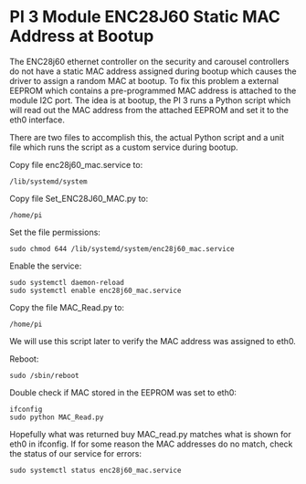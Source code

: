 # PI 3 Module ENC28J60 Static MAC Address at Bootup

The ENC28j60 ethernet controller on the security and carousel controllers do not have a static MAC address assigned during bootup which 
causes the driver to assign a random MAC at bootup.  To fix this problem a external EEPROM which contains a pre-programmed MAC address 
is attached to the module I2C port.  The idea is at bootup, the PI 3 runs a Python script which will read out the MAC address from the 
attached EEPROM and set it to the eth0 interface.

There are two files to accomplish this, the actual Python script and a unit file which runs the script as a custom service during bootup.

Copy file enc28j60_mac.service to:
```
/lib/systemd/system
```

Copy file Set_ENC28J60_MAC.py to:
```
/home/pi
```

Set the file permissions:
```
sudo chmod 644 /lib/systemd/system/enc28j60_mac.service
```

Enable the service:
```
sudo systemctl daemon-reload
sudo systemctl enable enc28j60_mac.service
```

Copy the file MAC_Read.py to:
```
/home/pi
```
We will use this script later to verify the MAC address was assigned to eth0.

Reboot:
```
sudo /sbin/reboot
```

Double check if MAC stored in the EEPROM was set to eth0:
```
ifconfig
sudo python MAC_Read.py
```

Hopefully what was returned buy MAC_read.py matches what is shown for eth0 in ifconfig.  If for some reason the MAC addresses do
no match, check the status of our service for errors:
```
sudo systemctl status enc28j60_mac.service
```
